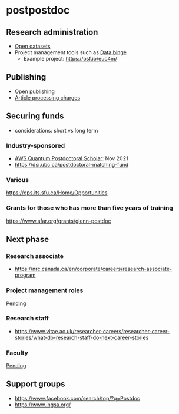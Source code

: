 # postpostdoc

## Research administration

- [Open datasets](data/readme.md)
- Project management tools such as [Data binge](https://braincircuits.med.ubc.ca/activities/databinge/) 
  - Example project: https://osf.io/euc4m/ 
  
## Publishing

- [Open publishing](https://scholcomm.ubc.ca/publishing-services/)
- [Article processing charges](publishing/apc.md)

## Securing funds 
- considerations: short vs long term

### Industry-sponsored
- [AWS Quantum Postdoctoral Scholar](https://applications.caltech.edu/jobs/aws): Nov 2021
- https://dsi.ubc.ca/postdoctoral-matching-fund


### Various
https://ops.its.sfu.ca/Home/Opportunities

### Grants for those who has more than five years of training
https://www.afar.org/grants/glenn-postdoc



## Next phase 

### Research associate
- https://nrc.canada.ca/en/corporate/careers/research-associate-program

### Project management roles

[Pending](faculty.md)

### Research staff

- https://www.vitae.ac.uk/researcher-careers/researcher-career-stories/what-do-research-staff-do-next-career-stories 

### Faculty 

[Pending](faculty.md)


## Support groups
- https://www.facebook.com/search/top/?q=Postdoc
- https://www.ingsa.org/
